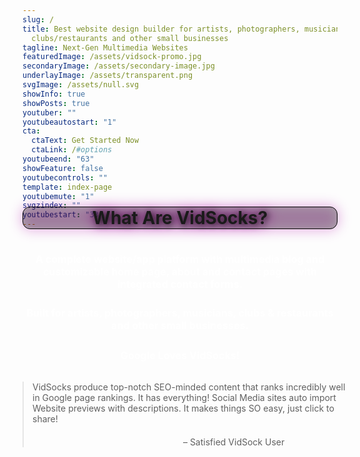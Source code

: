 ```yaml
---
slug: /
title: Best website design builder for artists, photographers, musicians,
  clubs/restaurants and other small businesses
tagline: Next-Gen Multimedia Websites
featuredImage: /assets/vidsock-promo.jpg
secondaryImage: /assets/secondary-image.jpg
underlayImage: /assets/transparent.png
svgImage: /assets/null.svg
showInfo: true
showPosts: true
youtuber: ""
youtubeautostart: "1"
cta:
  ctaText: Get Started Now
  ctaLink: /#options
youtubeend: "63"
showFeature: false
youtubecontrols: ""
template: index-page
youtubemute: "1"
svgzindex: ""
youtubestart: "33"
---
```

<h2 class="title1 txtshadow-header" style="font-weight:bold; font-size:200%; background:rgba(0,0,0,0.30); padding:0; margin:0 auto; border-radius:12px; text-align:center;
filter: drop-shadow(0px 0px 10px #ad04a5); text-shadow:2px 2px 10px #222; margin-top:-50px; display:block; justify-content:center; align-self:center; border:1px solid #000;">
What Are VidSocks?</h2>

<br />
<h3 class="" style="color:#fff; font-weight:bold; font-size:115%; margin:1rem 0; text-align:center; padding:5px; border-radius:12px;">
A complete website/app platform with multimedia blog and customizable home page, about and contact pages with integrated contact forms. </h3>

<!-- <h3 class="" style="color:#fff; font-weight:bold; font-size:115%; margin:1rem 0; text-align:center; padding:5px; border-radius:12px;">
Web Apps featuring layered multimedia (animation, photos, video, and audio) crafted to give a whole new experience.
</h3> -->

<h3 class="" style="color:#fff; font-weight:bold; font-size:115%; margin:1rem 0; text-align:center; padding:5px; border-radius:12px;"> Built for artists, photographers, musicians, clubs &amp; restaurants and other small businesses.

</h3>

<h3 class="" style="color:#fff; font-weight:bold; font-size:115%; text-align:center;" >Google Loves VidSocks!</h3>

<blockquote className="frontquote" style="width:100%; margin:2rem auto;">
<p>VidSocks produce top-notch SEO-minded content that ranks incredibly well in Google page rankings. It has everything! Social Media sites auto import Website previews with descriptions. It makes things SO easy, just click to share!  </p>

<div style="text-align:right; margin-right:20%; margin-top:20px;"> – Satisfied VidSock User
</div></blockquote>

<!-- <h4 class="" style="color:#fff; font-weight:bold; font-size:112%; text-align:center;" >Max Content - Reduce Times - Increase SEO</h4> -->

<br />








